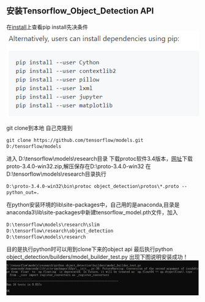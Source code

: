 ## 安装Tensorflow_Object_Detection API
在[install](https://github.com/tensorflow/models/blob/master/research/object_detection/g3doc/installation.md)上查看pip install先决条件
![](https://github.com/czwinner/DeepLearning/blob/master/pedestrian_demo/pictures/%E5%AE%89%E8%A3%85%E5%85%88%E5%86%B3%E6%9D%A1%E4%BB%B6.png)

git clone到本地
自己克隆到
```git
git clone https://github.com/tensorflow/models.git D:/tensorflow/models
```
进入 D:\tensorflow\models\research目录
下载protoc软件3.4版本，[网址](https://github.com/protocolbuffers/protobuf/releases/tag/v3.4.0)下载proto-3.4.0-win32.zip,解压保存在D:\proto-3.4.0-win32
在D:\tensorflow\models\research目录执行
```
D:\proto-3.4.0-win32\bin\protoc object_detection\protos\*.proto --python_out=.
```
在python安装环境的lib\site-packages中，自己用的是anaconda,目录是anaconda3\lib\site-packages中新建tensorflow_model.pth文件，加入
```
D:\tensorflow\models\research\slim
D:\tensorflow\research\object_detection
D:\tensorflow\models\research
```
目的是执行python时可以用到clone下来的object api
最后执行python object_detection/builders/model_builder_test.py
出现下图说明安装成功！
![](https://github.com/czwinner/DeepLearning/blob/master/pedestrian_demo/pictures/%E6%B5%8B%E8%AF%95%E6%88%90%E5%8A%9F.png)
